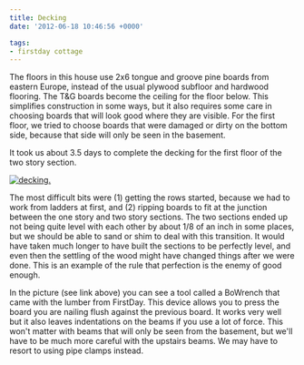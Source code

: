 ```yaml
---
title: Decking
date: '2012-06-18 10:46:56 +0000'

tags:
- firstday cottage
---
```


The floors in this house use 2x6 tongue and groove pine boards from
eastern Europe, instead of the usual plywood subfloor and hardwood
flooring.  The T&G boards become the ceiling for the floor below.
This simplifies construction in some ways, but it also requires some
care in choosing boards that will look good where they are visible.
For the first floor, we tried to choose boards that were damaged or
dirty on the bottom side, because that side will only be seen in the
basement.

It took us about 3.5 days to complete the decking for the first floor of the two story section.

[![decking](/gallery/firstday-cottage/P6160710_hu_9f7ce7af36dce7d1.JPG).](/gallery/firstday-cottage/P6160710.JPG)

The most difficult bits were (1) getting the rows started, because we
had to work from ladders at first, and (2) ripping boards to fit at
the junction between the one story and two story sections. The two
sections ended up not being quite level with each other by about 1/8
of an inch in some places, but we should be able to sand or shim to
deal with this transition.  It would have taken much longer to have
built the sections to be perfectly level, and even then the settling
of the wood might have changed things after we were done. This is an
example of the rule that perfection is the enemy of good enough.

In the picture (see link above) you can see a tool called a BoWrench
that came with the lumber from FirstDay.  This device allows you to
press the board you are nailing flush against the previous board.  It
works very well but it also leaves indentations on the beams if you
use a lot of force.  This won't matter with beams that will only be
seen from the basement, but we'll have to be much more careful with
the upstairs beams.  We may have to resort to using pipe clamps
instead.

